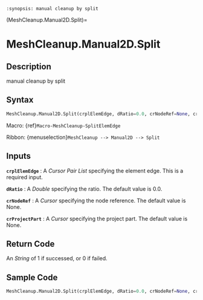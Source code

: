 ```{module} MeshCleanup.Manual2D.Split()
:synopsis: manual cleanup by split
```

(MeshCleanup.Manual2D.Split)=

# MeshCleanup.Manual2D.Split

## Description

manual cleanup by split

## Syntax

```python
MeshCleanup.Manual2D.Split(crplElemEdge, dRatio=0.0, crNodeRef=None, crProjectPart=None)
```

Macro: {ref}`Macro-MeshCleanup-SplitElemEdge`

Ribbon: {menuselection}`MeshCleanup --> Manual2D --> Split`

## Inputs

**`crplElemEdge`**
: A _Cursor Pair List_ specifying the element edge. This is a required input.

**`dRatio`**
: A _Double_ specifying the ratio. The default value is 0.0.

**`crNodeRef`**
: A _Cursor_ specifying the node reference. The default value is None.

**`crProjectPart`**
: A _Cursor_ specifying the project part. The default value is None.

## Return Code

An _String_ of 1 if successed, or 0 if failed.

## Sample Code

```python
MeshCleanup.Manual2D.Split(crplElemEdge, dRatio=0.0, crNodeRef=None, crProjectPart=None)
```
